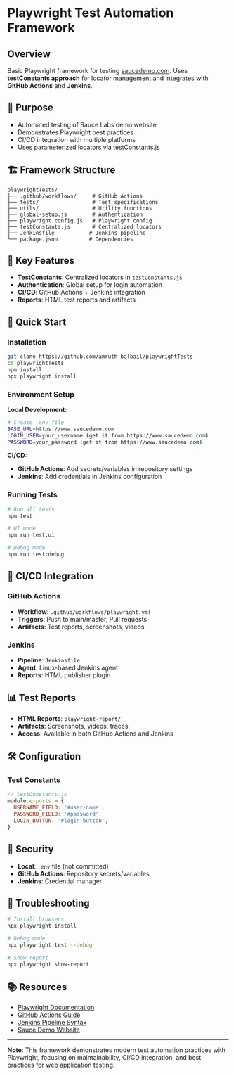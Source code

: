 # Playwright Test Automation Framework

## Overview

Basic Playwright framework for testing [saucedemo.com](https://www.saucedemo.com). Uses **testConstants approach** for locator management and integrates with **GitHub Actions** and **Jenkins**.

## 🎯 Purpose

- Automated testing of Sauce Labs demo website
- Demonstrates Playwright best practices
- CI/CD integration with multiple platforms
- Uses parameterized locators via testConstants.js

## 🏗️ Framework Structure

```
playwrightTests/
├── .github/workflows/     # GitHub Actions
├── tests/                 # Test specifications
├── utils/                 # Utility functions
├── global-setup.js        # Authentication
├── playwright.config.js   # Playwright config
├── testConstants.js       # Centralized locators
├── Jenkinsfile           # Jenkins pipeline
└── package.json          # Dependencies
```

## 🔧 Key Features

- **TestConstants**: Centralized locators in `testConstants.js`
- **Authentication**: Global setup for login automation
- **CI/CD**: GitHub Actions + Jenkins integration
- **Reports**: HTML test reports and artifacts

## 🚀 Quick Start

### Installation

```bash
git clone https://github.com/amruth-balbail/playwrightTests
cd playwrightTests
npm install
npx playwright install
```

### Environment Setup

**Local Development:**

```bash
# Create .env file
BASE_URL=https://www.saucedemo.com
LOGIN_USER=your_username (get it from https://www.saucedemo.com)
PASSWORD=your_password (get it from https://www.saucedemo.com)
```

**CI/CD:**

- **GitHub Actions**: Add secrets/variables in repository settings
- **Jenkins**: Add credentials in Jenkins configuration

### Running Tests

```bash
# Run all tests
npm test

# UI mode
npm run test:ui

# Debug mode
npm run test:debug
```

## 🔄 CI/CD Integration

### GitHub Actions

- **Workflow**: `.github/workflows/playwright.yml`
- **Triggers**: Push to main/master, Pull requests
- **Artifacts**: Test reports, screenshots, videos

### Jenkins

- **Pipeline**: `Jenkinsfile`
- **Agent**: Linux-based Jenkins agent
- **Reports**: HTML publisher plugin

## 📊 Test Reports

- **HTML Reports**: `playwright-report/`
- **Artifacts**: Screenshots, videos, traces
- **Access**: Available in both GitHub Actions and Jenkins

## 🛠️ Configuration

### Test Constants

```javascript
// testConstants.js
module.exports = {
  USERNAME_FIELD: '#user-name',
  PASSWORD_FIELD: '#password',
  LOGIN_BUTTON: '#login-button',
}
```

## 🔐 Security

- **Local**: `.env` file (not committed)
- **GitHub Actions**: Repository secrets/variables
- **Jenkins**: Credential manager

## 🐛 Troubleshooting

```bash
# Install browsers
npx playwright install

# Debug mode
npx playwright test --debug

# Show report
npx playwright show-report
```

## 📚 Resources

- [Playwright Documentation](https://playwright.dev/)
- [GitHub Actions Guide](https://docs.github.com/en/actions)
- [Jenkins Pipeline Syntax](https://www.jenkins.io/doc/book/pipeline/syntax/)
- [Sauce Demo Website](https://www.saucedemo.com/)

---

**Note**: This framework demonstrates modern test automation practices with Playwright, focusing on maintainability, CI/CD integration, and best practices for web application testing.
